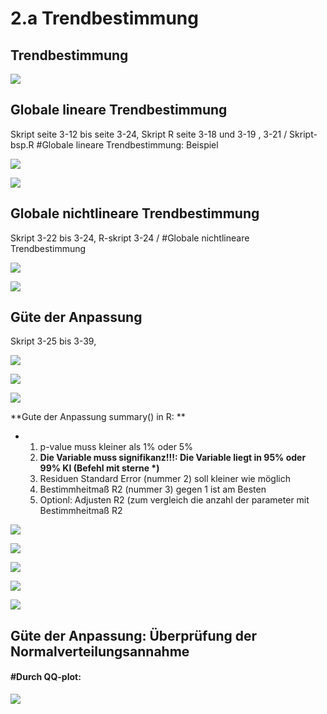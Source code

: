 # 2.a Trendbestimmung

##  Trendbestimmung

![](.gitbook/assets/4-global-lokal-trend.PNG)

##  Globale lineare Trendbestimmung

 Skript seite 3-12 bis seite 3-24, Skript R seite 3-18 und 3-19 , 3-21 / Skript-bsp.R \#Globale lineare Trendbestimmung: Beispiel

![](.gitbook/assets/5-global-linear-trend.PNG)

![](.gitbook/assets/6-global-linear-trend-2.PNG)

##  Globale nichtlineare Trendbestimmung

 Skript 3-22 bis 3-24, R-skript 3-24 / \#Globale nichtlineare Trendbestimmung

![](.gitbook/assets/7-global-nicht-linear1%20%281%29.PNG)

![](.gitbook/assets/8-global-nicht-linear2.PNG)

## Güte der Anpassung 

Skript 3-25 bis 3-39, 

![](.gitbook/assets/9-gute-der-anpassung1.PNG)

![](.gitbook/assets/10-gute-der-anpassung2.PNG)

![](.gitbook/assets/11-gute-der-anpassung3%20%281%29.PNG)

**Gute der Anpassung summary\(\) in R: **

* 1. p-value muss kleiner als 1% oder 5%
  2. **Die Variable muss signifikanz!!!: Die Variable liegt in 95% oder 99% KI \(Befehl mit sterne \*\)**
  3. Residuen Standard Error \(nummer 2\) soll kleiner wie möglich
  4. Bestimmheitmaß R2 \(nummer 3\) gegen 1 ist am Besten
  5. Optionl: Adjusten R2 \(zum vergleich die anzahl der parameter mit  Bestimmheitmaß R2

![](.gitbook/assets/a-adjusted-r2.PNG)

![](.gitbook/assets/12-gute-der-anpassung-nicht-signifikant.PNG)

![](.gitbook/assets/13-gute-der-anpassung-degree-of-freedom.PNG)

![](.gitbook/assets/14-gute-der-anpassung-aic-bic.PNG)

![](.gitbook/assets/15-gute-der-anpassung.PNG)

## Güte der Anpassung: Überprüfung der Normalverteilungsannahme 

#### **\#Durch QQ-plot:**

![](.gitbook/assets/16-gute-der-anpassung-qq-plot.PNG)



